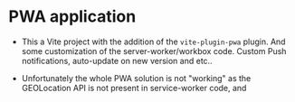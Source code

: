 # PWA application

- This a Vite project with the addition of the `vite-plugin-pwa` plugin.
And some customization of the server-worker/workbox code. Custom Push notifications,
auto-update on new version and etc.. 

- Unfortunately the whole PWA solution is not "working" as the GEOLocation API is not present in service-worker code, and  